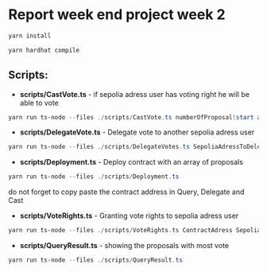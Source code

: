# Report week end project week 2

```powershell
yarn install
```

```powershell
yarn hardhat compile
```

## Scripts:


* **scripts/CastVote.ts** - if sepolia adress user has voting right he will be able to vote
```powershell
yarn run ts-node --files ./scripts/CastVote.ts numberOfProposal(start at 0)
```
* **scripts/DelegateVote.ts** - Delegate vote to another sepolia adress user
```powershell
yarn run ts-node --files ./scripts/DelegateVotes.ts SepoliaAdressToDelegate
```
* **scripts/Deployment.ts** - Deploy contract with an array of proposals
```powershell
yarn run ts-node --files ./scripts/Deployment.ts
```
do not forget to copy paste the contract address in Query, Delegate and Cast
* **scripts/VoteRights.ts** - Granting vote rights to sepolia adress user
```powershell
yarn run ts-node --files ./scripts/VoteRights.ts ContractAdress SepoliaAddress
```
* **scripts/QueryResult.ts** - showing the proposals with most vote
```powershell
yarn run ts-node --files ./scripts/QueryResult.ts
```

